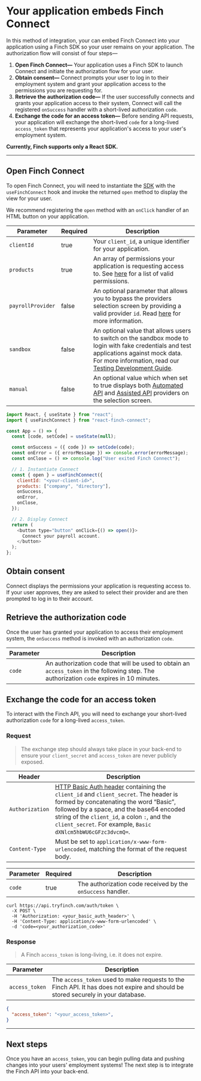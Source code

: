 # Your application embeds Finch Connect

In this method of integration, your can embed Finch Connect into your application using a Finch SDK so your user remains on your application. The authorization flow will consist of four steps—
1. **Open Finch Connect—** Your application uses a Finch SDK to launch Connect and initiate the authorization flow for your user.
2. **Obtain consent—** Connect prompts your user to log in to their employment system and grant your application access to the permissions you are requesting for. 
3. **Retrieve the authorization code—** If the user successfully connects and grants your application access to their system, Connect will call the registered `onSuccess` handler with a short-lived authorization `code`.
4. **Exchange the code for an access token—** Before sending API requests, your application will exchange the short-lived `code` for a long-lived `access_token` that represents your application's access to your user's employment system.

**Currently, Finch supports only a React SDK.**

---

## Open Finch Connect

To open Finch Connect, you will need to instantiate the [SDK](https://github.com/Finch-API/react-finch-connect) with the `useFinchConnect` hook and invoke the returned `open` method to display the view for your user.

We recommend registering the `open` method with an `onClick` handler of an HTML button on your application.

<!--
type: tab
title: Parameters
-->
Parameter | Required | Description
---------|----------|---------
 `clientId` | true | Your `client_id`, a unique identifier for your application.
 `products` | true | An array of permissions your application is requesting access to. See [here](../../Development-Guides/Permissions.md) for a list of valid permissions.
 `payrollProvider` | false | An optional parameter that allows you to bypass the providers selection screen by providing a valid provider `id`. Read [here](../../Development-Guides/Providers.md) for more information.
 `sandbox` | false | An optional value that allows users to switch on the sandbox mode to login with fake credentials and test applications against mock data. For more information, read our [Testing Development Guide](../../Development-Guides/Testing.md).
 `manual` | false | An optional value which when set to true displays both [Automated API](../Product-Guides/Automated-Connect-Flow.md) and [Assisted API](../Product-Guides/Assisted-Connect-Flow.md) providers on the selection screen.

<!--
type: tab
title: Example
-->
```javascript lineNumbers
import React, { useState } from "react";
import { useFinchConnect } from "react-finch-connect";

const App = () => {
  const [code, setCode] = useState(null);

  const onSuccess = ({ code }) => setCode(code);
  const onError = ({ errorMessage }) => console.error(errorMessage);
  const onClose = () => console.log("User exited Finch Connect");

  // 1. Instantiate Connect
  const { open } = useFinchConnect({
    clientId: "<your-client-id>",
    products: ["company", "directory"],
    onSuccess,
    onError,
    onClose,
  });

  // 2. Display Connect
  return (
    <button type="button" onClick={() => open()}>
      Connect your payroll account.
    </button>
  );
};
```
<!-- type: tab-end -->

## Obtain consent
Connect displays the permissions your application is requesting access to. If your user approves, they are asked to select their provider and are then prompted to log in to their account.

## Retrieve the authorization code
Once the user has granted your application to access their employment system, the `onSuccess` method is invoked with an authorization `code`.

Parameter | Description
---------|---------
 `code` | An authorization code that will be used to obtain an `access_token` in the following step. The authorization `code` expires in 10 minutes.


## Exchange the code for an access token
To interact with the Finch API, you will need to exchange your short-lived authorization `code` for a long-lived `access_token`. 


### Request

<!-- theme: danger -->
> The exchange step should always take place in your back-end to ensure your `client_secret` and `access_token` are never publicly exposed.

<!--
type: tab
title: Headers
-->
Header | Description
-------|--------------
`Authorization` | [HTTP Basic Auth header](https://en.wikipedia.org/wiki/Basic_access_authentication#Client_side) containing the `client_id` and `client_secret`. The header is formed by concatenating the word “Basic”, followed by a space, and the base64 encoded string of the `client_id`, a colon `:`, and the `client_secret`. For example, `Basic dXNlcm5hbWU6cGFzc3dvcmQ=`.
`Content-Type` | Must be set to `application/x-www-form-urlencoded`, matching the format of the request body.

<!--
type: tab
title: Body
-->
Parameter | Required | Description
----------|----------|-------------
`code` | true | The authorization code received by the `onSuccess` handler.

<!--
type: tab
title: Example
-->
```shell
curl https://api.tryfinch.com/auth/token \
  -X POST \
  -H 'Authorization: <your_basic_auth_header>' \
  -H 'Content-Type: application/x-www-form-urlencoded' \
  -d 'code=<your_authorization_code>'
```
<!-- type: tab-end -->

### Response
<!-- theme: success -->
> A Finch `access_token` is long-living, i.e. it does not expire.

<!--
type: tab
title: Schema
-->
Parameter | Description
----------|-------------
`access_token` | The `access_token` used to make requests to the Finch API. It has does not expire and should be stored securely in your database.

<!--
type: tab
title: Example
-->
```json
{
  "access_token": "<your_access_token>",
}
```
<!-- type: tab-end -->

---

## Next steps
Once you have an `access_token`, you can begin pulling data and pushing changes into your users' employment systems! The next step is to integrate the Finch API into your back-end.



